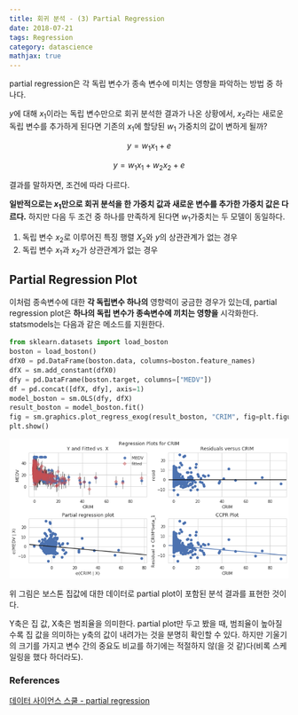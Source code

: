 ```yaml
---
title: 회귀 분석 - (3) Partial Regression
date: 2018-07-21
tags: Regression
category: datascience
mathjax: true
---
```

partial regression은 각 독립 변수가 종속 변수에 미치는 영향을 파악하는 방법 중 하나다.


$y$에 대해 $x_1$이라는 독립 변수만으로 회귀 분석한 결과가 나온 상황에서, $x_2$라는 새로운 독립 변수를 추가하게 된다면 기존의 $x_1$에 할당된 $w_1$ 가중치의 값이 변하게 될까?


$$ y = w_1 x_1  + e $$


$$ y = w_1 x_1 + w_2 x_2 + e $$


결과를 말하자면, 조건에 따라 다르다.

**일반적으로는 $x_1$만으로 회귀 분석을 한 가중치 값과 새로운 변수를 추가한 가중치 값은 다르다.**
하지만 다음 두 조건 중 하나를 만족하게 된다면 $w_1$가중치는 두 모델이 동일하다.
1. 독립 변수 $x_2$로 이루어진 특징 행렬 $X_2$와 $y$의 상관관계가 없는 경우
1. 독립 변수 $x_1$과 $x_2$가 상관관계가 없는 경우

## Partial Regression Plot
이처럼 종속변수에 대한 **각 독립변수 하나의** 영향력이 궁금한 경우가 있는데, partial regression plot은 **하나의 독립 변수가 종속변수에 끼치는 영향을** 시각화한다. statsmodels는 다음과 같은 메소드를 지원한다.

```python
from sklearn.datasets import load_boston
boston = load_boston()
dfX0 = pd.DataFrame(boston.data, columns=boston.feature_names)
dfX = sm.add_constant(dfX0)
dfy = pd.DataFrame(boston.target, columns=["MEDV"])
df = pd.concat([dfX, dfy], axis=1)
model_boston = sm.OLS(dfy, dfX)
result_boston = model_boston.fit()
fig = sm.graphics.plot_regress_exog(result_boston, "CRIM", fig=plt.figure(figsize=(10, 5)))
plt.show()
```
![img](/assets/img/post/past/partial.png)


위 그림은 보스톤 집값에 대한 데이터로 partial plot이 포함된 분석 결과를 표현한 것이다.


Y축은 집 값, X축은 범죄율을 의미한다. partial plot만 두고 봤을 때, 범죄율이 높아질수록 집 값을 의미하는 y축의 값이 내려가는 것을 분명히 확인할 수 있다. 하지만 기울기의 크기를 가지고 변수 간의 중요도 비교를 하기에는 적절하지 않(을 것 같)다(비록 스케일링을 했다 하더라도).


### References

[데이터 사이언스 스쿨 - partial regression](https://datascienceschool.net/view-notebook/31d38efc67264180ad0cdf052d088105/)
